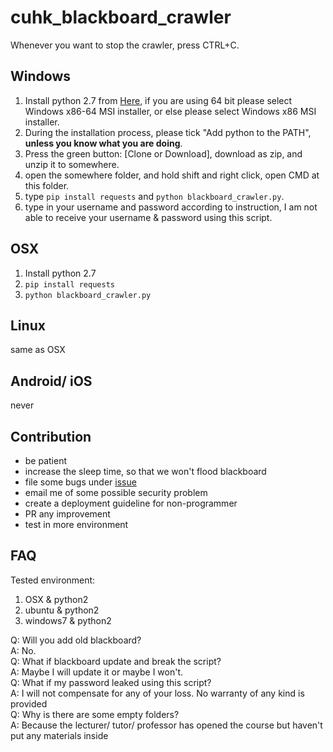 # cuhk_blackboard_crawler

Whenever you want to stop the crawler, press CTRL+C.

## Windows

1. Install python 2.7 from [Here](https://www.python.org/downloads/release/python-2714/), if you are using 64 bit please select Windows x86-64 MSI installer, or else please select Windows x86 MSI installer.
2. During the installation process, please tick "Add python to the PATH", <b>unless you know what you are doing</b>.
3. Press the green button: [Clone or Download], download as zip, and unzip it to somewhere.
4. open the somewhere folder, and hold shift and right click, open CMD at this folder.
5. type `pip install requests` and `python blackboard_crawler.py`.
6. type in your username and password according to instruction, I am not able to receive your username & password using this script.

## OSX

1. Install python 2.7 
2. `pip install requests`
3. `python blackboard_crawler.py`

## Linux

same as OSX

## Android/ iOS

never

## Contribution
* be patient
* increase the sleep time, so that we won't flood blackboard
* file some bugs under [issue](https://github.com/bengood362/cuhk_blackboard_crawler/issues)
* email me of some possible security problem
* create a deployment guideline for non-programmer
* PR any improvement
* test in more environment

## FAQ

Tested environment:  

1. OSX & python2
2. ubuntu & python2
3. windows7 & python2

Q: Will you add old blackboard?  
A: No.  
Q: What if blackboard update and break the script?  
A: Maybe I will update it or maybe I won't.  
Q: What if my password leaked using this script?   
A: I will not compensate for any of your loss. No warranty of any kind is provided  
Q: Why is there are some empty folders?  
A: Because the lecturer/ tutor/ professor has opened the course but haven't put any materials inside  